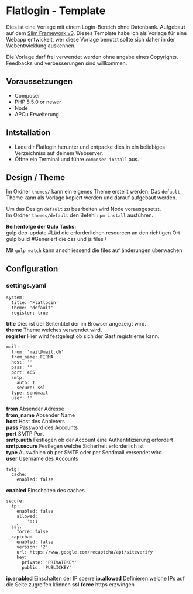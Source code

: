 # Flatlogin - Template
Dies ist eine Vorlage mit einem Login-Bereich ohne Datenbank. Aufgebaut auf dem [Slim Framework v3](https://www.slimframework.com/).
Dieses Template habe ich als Vorlage für eine Webapp entwickelt, 
wer diese Vorlage benutzt sollte sich daher in der Webentwicklung auskennen.

Die Vorlage darf frei verwendet werden ohne angabe eines Copyrights.\
Feedbacks und verbesserungen sind willkommen.

## Voraussetzungen
* Composer
* PHP 5.5.0 or newer
* Node
* APCu Erweiterung

## Intstallation
* Lade dir Flatlogin herunter und entpacke dies in ein beliebiges Verzeichniss auf deinem Webserver.
* Öffne ein Terminal und führe `composer install` aus.

## Design / Theme
Im Ordner `themes/` kann ein eigenes Theme erstellt werden. 
Das `default` Theme kann als Vorlage kopiert werden und darauf aufgebaut werden.

Um das Design `default` zu bearbeiten wird Node vorausgesetzt. \
Im Ordner `themes/default` den Befehl `npm install` ausführen. 

**Reihenfolge der Gulp Tasks:** \
gulp dep-update #Läd die erforderlichen resourcen an den richtigen Ort \
gulp build #Generiert die css und js files \

Mit `gulp watch` kann anschliessend die files auf änderungen überwachen

## Configuration
### settings.yaml
```
system:
  title: 'Flatlogin'
  theme: 'default'
  register: true
```
**title** Dies ist der Seitentitel der im Browser angezeigt wird. \
**theme** Theme welches verwendet wird. \
**register** Hier wird festgelegt ob sich der Gast registrierne kann.

```
mail:
  from: 'mail@mail.ch'
  from_name: FIRMA
  host: ''
  pass: ''
  port: 465
  smtp:
    auth: 1
    secure: ssl
  type: sendmail
  user: ''
```
**from** Absender Adresse \
**from_name** Absender Name \
**host** Host des Anbieters \
**pass** Password des Accounts \
**port** SMTP Port \
**smtp.auth** Festlegen ob der Account eine Authentifizierung erfordert \
**smtp.secure** Festlegen welche Sicherheit erforderlich ist \
**type** Auswählen ob per SMTP oder per Sendmail versendet wird. \
**user** Username des Accounts

```
twig:
  cache:
    enabled: false
```
**enabled** Einschalten des caches.

```
secure:
  ip:
    enabled: false
    allowed:
      - '::1'
  ssl:
    force: false
  captcha:
    enabled: false
    version: '2'
    url: https://www.google.com/recaptcha/api/siteverify
    key:
      private: 'PRIVATEKEY'
      public: 'PUBLICKEY'
```
**ip.enabled** Einschalten der IP sperre
**ip.allowed** Definieren welche IPs auf die Seite zugreifen können
**ssl.force** https erzwingen
